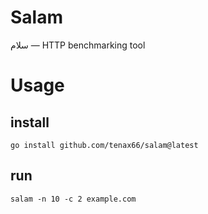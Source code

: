 # Salam

سلام — HTTP benchmarking tool

# Usage

## install

`go install github.com/tenax66/salam@latest`

## run

`salam -n 10 -c 2 example.com`
